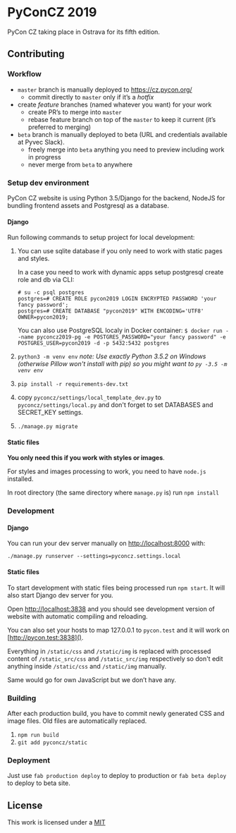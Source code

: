 PyConCZ 2019
============

PyCon CZ taking place in Ostrava for its fifth edition.

Contributing
------------

### Workflow

- `master` branch is manually deployed to https://cz.pycon.org/
    - commit directly to `master` only if it’s a _hotfix_ 
- create _feature_ branches (named whatever you want) for your work
    - create PR’s to merge into `master`
    - rebase feature branch on top of the `master` to keep it current (it’s preferred to merging)
- `beta` branch is manually deployed to beta (URL and credentials available at Pyvec Slack).
    - freely merge into `beta` anything you need to preview including work in progress
    - never merge from `beta` to anywhere


### Setup dev environment

PyCon CZ website is using Python 3.5/Django for the backend, NodeJS for
bundling frontend assets and Postgresql as a database.


#### Django

Run following commands to setup project for local development:

1.  You can use sqlite database if you only need to work with static pages and styles. 
    
    In a case you need to work with dynamic apps setup postgresql create role and db via CLI:

    ```
    # su -c psql postgres
    postgres=# CREATE ROLE pycon2019 LOGIN ENCRYPTED PASSWORD 'your fancy password';
    postgres=# CREATE DATABASE "pycon2019" WITH ENCODING='UTF8' OWNER=pycon2019;
    ```

    You can also use PostgreSQL localy in Docker container:
    `$ docker run --name pyconcz2019-pg -e POSTGRES_PASSWORD="your fancy password" -e POSTGRES_USER=pycon2019 -d -p 5432:5432 postgres`

1.  `python3 -m venv env` _note: Use exactly Python 3.5.2 on Windows (otherwise Pillow won't install with pip) so you might want to `py -3.5 -m venv env`_
1.  `pip install -r requirements-dev.txt`
1.  copy `pyconcz/settings/local_template_dev.py` to `pyconcz/settings/local.py`
    and don't forget to set DATABASES and SECRET_KEY settings.
1.  `./manage.py migrate`


#### Static files

**You only need this if you work with styles or images**. 

For styles and images processing to work, you need to have `node.js` installed.

In root directory (the same directory where `manage.py` is) run `npm install`


### Development

#### Django

You can run your dev server manually on [http://localhost:8000]() with:

`./manage.py runserver --settings=pyconcz.settings.local`


#### Static files

To start development with static files being processed run `npm start`. It will also start Django dev server for you.

Open [http://localhost:3838]() and you should see development version of website with automatic compiling and reloading.

You can also set your hosts to map 127.0.0.1 to `pycon.test` and it will work on [http://pycon.test:3838]().

Everything in `/static/css` and `/static/img` is replaced with 
processed content of `/static_src/css` and `/static_src/img` respectively so don't edit anything inside `/static/css` and `/static/img` manually.

Same would go for own JavaScript but we don’t have any.


### Building

After each production build, you have to commit newly generated CSS and image files.
Old files are automatically replaced.

1. `npm run build`
1. `git add pyconcz/static`


### Deployment

Just use `fab production deploy` to deploy to production or `fab beta deploy` to deploy to beta site.

License
-------

This work is licensed under a [MIT](./LICENSE.md)
